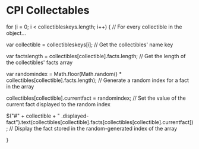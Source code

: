 # CPI Collectables

for (i = 0; i < collectibleskeys.length; i++) {
  // For every collectible in the object...

  var collectible = collectibleskeys[i];
  // Get the collectibles' name key

  var factslength = collectibles[collectible].facts.length;
  // Get the length of the collectibles' facts array

  var randomindex = Math.floor(Math.random() * collectibles[collectible].facts.length);
  // Generate a random index for a fact in the array

  collectibles[collectible].currentfact = randomindex;
  // Set the value of the current fact displayed to the random index

  $("#" + collectible + " .displayed-fact").text(collectibles[collectible].facts[collectibles[collectible].currentfact]);
  // Display the fact stored in the random-generated index of the array

}
